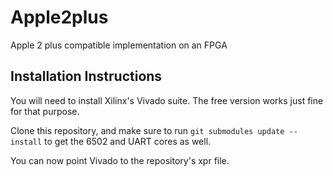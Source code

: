 # Apple2plus
Apple 2 plus compatible implementation on an FPGA

## Installation Instructions
You will need to install Xilinx's Vivado suite. The free version works just fine for that purpose.

Clone this repository, and make sure to run `git submodules update --install` to get the 6502 and UART cores as well.

You can now point Vivado to the repository's xpr file.
